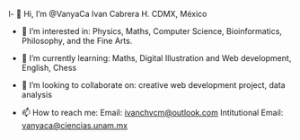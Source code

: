 l- 👋 Hi, I’m @VanyaCa Ivan Cabrera H. CDMX, México

- 👀 I’m interested in: Physics, Maths, Computer Science, Bioinformatics, Philosophy, and the Fine Arts.

- 🌱 I’m currently learning: Maths, Digital Illustration and Web development, English, Chess

- 💞️ I’m looking to collaborate on: creative web development project, data analysis

- 📫 How to reach me:
Email: ivanchvcm@outlook.com
Intitutional Email: vanyaca@ciencias.unam.mx


<!---
VanyaCa/VanyaCa is a ✨ special ✨ repository because its `README.md` (this file) appears on your GitHub profile.
You can click the Preview link to take a look at your changes.
--->
